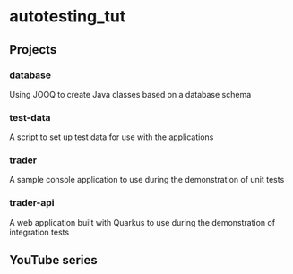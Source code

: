 # autotesting_tut

## Projects
### database
Using JOOQ to create Java classes based on a database schema

### test-data
A script to set up test data for use with the applications

### trader
A sample console application to use during the demonstration of unit tests

### trader-api
A web application built with Quarkus to use during the demonstration of integration tests

## YouTube series

